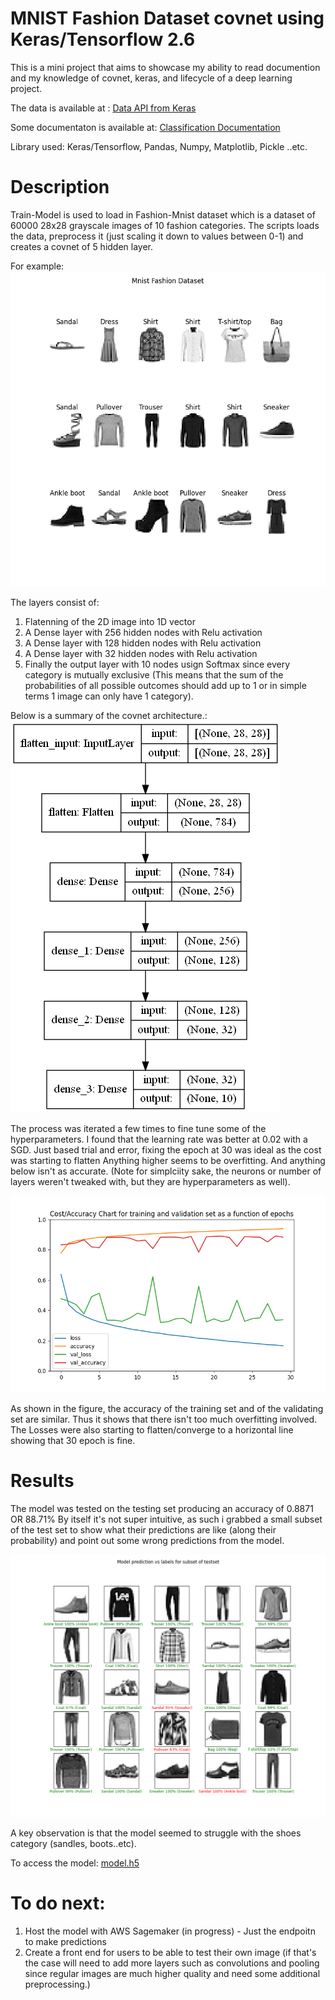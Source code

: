 # MNIST Fashion Dataset covnet using Keras/Tensorflow 2.6

This is a mini project that aims to showcase my ability to read documention and my knowledge of covnet, keras, and lifecycle of a deep learning project.

The data is available at : [Data API from Keras](https://keras.io/api/datasets/fashion_mnist/)

Some documentaton is available at: [Classification Documentation](https://www.tensorflow.org/tutorials/keras/classification)

Library used: Keras/Tensorflow, Pandas, Numpy, Matplotlib, Pickle ..etc.

# Description

Train-Model is used to load in Fashion-Mnist dataset which is a dataset of 60000 28x28 grayscale images of 10 fashion categories.
The scripts loads the data, preprocess it (just scaling it down to values between 0-1) and creates a covnet of 5 hidden layer.

For example:
![Cant load image](results/dataset.png)

The layers consist of:

1. Flatenning of the 2D image into 1D vector
2. A Dense layer with 256 hidden nodes with Relu activation
3. A Dense layer with 128 hidden nodes with Relu activation
4. A Dense layer with 32 hidden nodes with Relu activation
5. Finally the output layer with 10 nodes usign Softmax since every category is mutually exclusive (This means that the sum of the probabilities of all possible outcomes should add up to 1 or in simple terms 1 image can only have 1 category).

Below is a summary of the covnet architecture.:
![Cant load image](results/CNN_model.png)

The process was iterated a few times to fine tune some of the hyperparameters.
I found that the learning rate was better at 0.02 with a SGD.
Just based trial and error, fixing the epoch at 30 was ideal as the cost was starting to flatten
Anything higher seems to be overfitting. And anything below isn't as accurate.
(Note for simplciity sake, the neurons or number of layers weren't tweaked with, but they are hyperparameters as well).

![Cant load image](results/processing.png)

As shown in the figure, the accuracy of the training set and of the validating set are similar.
Thus it shows that there isn't too much overfitting involved.
The Losses were also starting to flatten/converge to a horizontal line showing that 30 epoch is fine.

# Results

The model was tested on the testing set producing an accuracy of 0.8871 OR 88.71%
By itself it's not super intuitive, as such i grabbed a small subset of the test set to show what their predictions are like (along their probability) and point out some wrong predictions from the model.

![](results/Results.png)

A key observation is that the model seemed to struggle with the shoes category (sandles, boots..etc).

To access the model:
[model.h5](results/Keras_CNN_model.h5)

# To do next:

1.  Host the model with AWS Sagemaker (in progress) - Just the endpoitn to make predictions
2.  Create a front end for users to be able to test their own image (if that's the case will need to add more layers such as convolutions and pooling since regular images are much higher quality and need some additional preprocessing.)
